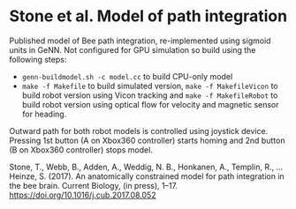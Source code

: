 # Stone et al. Model of path integration
Published model of Bee path integration, re-implemented using sigmoid units in GeNN. Not configured for GPU simulation so build using the following steps:
* ``genn-buildmodel.sh -c model.cc`` to build CPU-only model
* ``make -f Makefile`` to build simulated version, ``make -f MakefileVicon`` to build robot version using Vicon tracking and ``make -f MakefileRobot`` to build robot version using optical flow for velocity and magnetic sensor for heading.

Outward path for both robot models is controlled using joystick device. Pressing 1st button (A on Xbox360 controller) starts homing and 2nd button (B on Xbox360 controller) stops model.

Stone, T., Webb, B., Adden, A., Weddig, N. B., Honkanen, A., Templin, R., … Heinze, S. (2017). An anatomically constrained model for path integration in the bee brain. Current Biology, (in press), 1–17. https://doi.org/10.1016/j.cub.2017.08.052